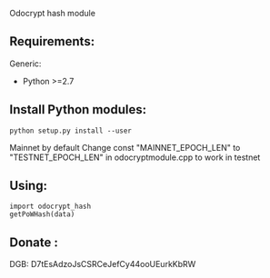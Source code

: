 Odocrypt hash module

Requirements:
-------------------------
Generic:

* Python >=2.7


Install Python modules:
-------------------------

    python setup.py install --user

Mainnet by default
Change const "MAINNET_EPOCH_LEN" to "TESTNET_EPOCH_LEN" in odocryptmodule.cpp to work in testnet 

Using:
-------------------------
    import odocrypt_hash 
    getPoWHash(data)


Donate :
-------------------------
DGB: D7tEsAdzoJsCSRCeJefCy44ooUEurkKbRW
